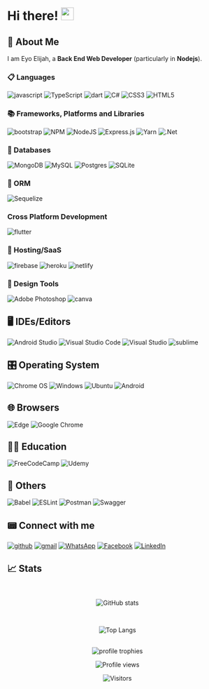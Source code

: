 # Hi there! <img src="https://media.giphy.com/media/hvRJCLFzcasrR4ia7z/giphy.gif" width="29px">

## 🚀 About Me

I am Eyo Elijah, a **Back End Web Developer** (particularly in **Nodejs**).

<!-- A graduate of computer engineering from **Federal University of Technology Minna** with specialization in **Computer and IT Applications** -->

### 📋 Languages

![javascript](https://img.shields.io/badge/JavaScript-323330?style=for-the-badge&logo=javascript&logoColor=F7DF1E)
![TypeScript](https://img.shields.io/badge/typescript-%23007ACC.svg?style=for-the-badge&logo=typescript&logoColor=white)
![dart](https://img.shields.io/badge/Dart-28B6F6?style=for-the-badge&logo=dart&logoColor=white)
![C#](https://img.shields.io/badge/c%23-%23239120.svg?style=for-the-badge&logo=c-sharp&logoColor=white)
![CSS3](https://img.shields.io/badge/css3-%231572B6.svg?style=for-the-badge&logo=css3&logoColor=white)
![HTML5](https://img.shields.io/badge/html5-%23E34F26.svg?style=for-the-badge&logo=html5&logoColor=white)

### 📚 Frameworks, Platforms and Libraries

![bootstrap](https://img.shields.io/badge/Bootstrap-563D7C?style=for-the-badge&logo=bootstrap&logoColor=white)
![NPM](https://img.shields.io/badge/NPM-%23000000.svg?style=for-the-badge&logo=npm&logoColor=white)
![NodeJS](https://img.shields.io/badge/node.js-6DA55F?style=for-the-badge&logo=node.js&logoColor=white)
![Express.js](https://img.shields.io/badge/express.js-%23404d59.svg?style=for-the-badge&logo=express&logoColor=%2361DAFB)
![Yarn](https://img.shields.io/badge/yarn-%232C8EBB.svg?style=for-the-badge&logo=yarn&logoColor=white)
![.Net](https://img.shields.io/badge/.NET-5C2D91?style=for-the-badge&logo=.net&logoColor=white)

### 💾 Databases

![MongoDB](https://img.shields.io/badge/MongoDB-%234ea94b.svg?style=for-the-badge&logo=mongodb&logoColor=white)
![MySQL](https://img.shields.io/badge/mysql-%2300f.svg?style=for-the-badge&logo=mysql&logoColor=white)
![Postgres](https://img.shields.io/badge/postgres-%23316192.svg?style=for-the-badge&logo=postgresql&logoColor=white)
![SQLite](https://img.shields.io/badge/sqlite-%2307405e.svg?style=for-the-badge&logo=sqlite&logoColor=white)

### 🎋 ORM

![Sequelize](https://img.shields.io/badge/Sequelize-52B0E7?style=for-the-badge&logo=Sequelize&logoColor=white)

### Cross Platform Development

![flutter](https://img.shields.io/badge/Flutter-28B6F6?style=for-the-badge&logo=flutter&logoColor=white)

### 🎈 Hosting/SaaS

![firebase](https://img.shields.io/badge/Firebase-ffaa00?style=for-the-badge&logo=Firebase&logoColor=white)
![heroku](https://img.shields.io/badge/Heroku-430098?style=for-the-badge&logo=heroku&logoColor=white)
![netlify](https://img.shields.io/badge/Netlify-00C7B7?style=for-the-badge&logo=netlify&logoColor=white)

### 🎨 Design Tools

![Adobe Photoshop](https://img.shields.io/badge/adobe%20photoshop-%2331A8FF.svg?style=for-the-badge&logo=adobe%20photoshop&logoColor=white)
![canva](https://img.shields.io/badge/canva-00C4CC?style=for-the-badge&logo=canva&logoColor=white)

## 🖥️ IDEs/Editors

![Android Studio](https://img.shields.io/badge/Android%20Studio-3DDC84.svg?style=for-the-badge&logo=android-studio&logoColor=white)
![Visual Studio Code](https://img.shields.io/badge/Visual%20Studio%20Code-0078d7.svg?style=for-the-badge&logo=visual-studio-code&logoColor=white)
![Visual Studio](https://img.shields.io/badge/Visual%20Studio-5C2D91.svg?style=for-the-badge&logo=visual-studio&logoColor=white)
![sublime](https://img.shields.io/badge/sublime_text-253c44?style=for-the-badge&logo=sublimetext&logoColor=#FF9800)

## 🎛️ Operating System

![Chrome OS](https://img.shields.io/badge/chrome%20os-3d89fc?style=for-the-badge&logo=google%20chrome&logoColor=white)
![Windows](https://img.shields.io/badge/Windows-0078D6?style=for-the-badge&logo=windows&logoColor=white)
![Ubuntu](https://img.shields.io/badge/Ubuntu-E95420?style=for-the-badge&logo=ubuntu&logoColor=white)
![Android](https://img.shields.io/badge/Android-3DDC84?style=for-the-badge&logo=android&logoColor=white)

## 🌐 Browsers

![Edge](https://img.shields.io/badge/Edge-0078D7?style=for-the-badge&logo=Microsoft-edge&logoColor=white)
![Google Chrome](https://img.shields.io/badge/Google%20Chrome-4285F4?style=for-the-badge&logo=GoogleChrome&logoColor=white)

## 🧑‍🏫 Education

![FreeCodeCamp](https://img.shields.io/badge/Freecodecamp-%23123.svg?&style=for-the-badge&logo=freecodecamp&logoColor=green)
![Udemy](https://img.shields.io/badge/Udemy-A435F0?style=for-the-badge&logo=Udemy&logoColor=white)

## 🥅 Others

![Babel](https://img.shields.io/badge/Babel-F9DC3e?style=for-the-badge&logo=babel&logoColor=black)
![ESLint](https://img.shields.io/badge/ESLint-4B3263?style=for-the-badge&logo=eslint&logoColor=white)
![Postman](https://img.shields.io/badge/Postman-FF6C37?style=for-the-badge&logo=postman&logoColor=white)
![Swagger](https://img.shields.io/badge/-Swagger-%23Clojure?style=for-the-badge&logo=swagger&logoColor=white)

## 📟️ Connect with me

[![github](https://img.shields.io/badge/GitHub-000000?style=for-the-badge&logo=GitHub&logoColor=white)](https://github.com/eyoelijah)
[![gmail](https://img.shields.io/badge/Gmail-D14836?style=for-the-badge&logo=Gmail&logoColor=white)](mailto:eyoelijah@gmail.com)
[![WhatsApp](https://img.shields.io/badge/WhatsApp-25D366?style=for-the-badge&logo=whatsapp&logoColor=white)](+2348105357067)
[![Facebook](https://img.shields.io/badge/Facebook-%231877F2.svg?style=for-the-badge&logo=Facebook&logoColor=white)](https://web.facebook.com/elijah.eyo.71/)
[![LinkedIn](https://img.shields.io/badge/linkedin-%230077B5.svg?style=for-the-badge&logo=linkedin&logoColor=white)](https://www.linkedin.com/in/elijah-eyo-99628469/)

<!-- [![portfolio](https://img.shields.io/badge/Portfolio-5340ff?style=for-the-badge&logo=Google-chrome&logoColor=white)](https://eyoelijah.netlify.app/) -->

## 📈 Stats

<br />

<div align="center">

![GitHub stats](https://github-readme-stats.vercel.app/api?username=eyoelijah&show_icons=true&theme=radical)

  <br />
  
  ![Top Langs](https://github-readme-stats.vercel.app/api/top-langs/?username=eyoelijah&layout=compact&theme=radical)
  
  <br />
  
  <img src="https://github-profile-trophy.vercel.app/?username=eyoelijah&row=10&column=6&margin-h=8&theme=darkhub&count_private=true&margin-w=15&no-frame=true" alt="profile trophies" />

  <br />

![Profile views](https://gpvc.arturio.dev/EyoElijah)

![Visitors](https://visitor-badge.laobi.icu/badge?page_id=eyoelijah.eyoelijah)

</div>
